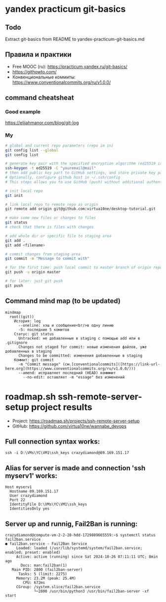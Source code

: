 # yandex practicum git-basics
## Todo
Extract git-basics from README to yandex-practicum-git-basics.md

## Правила и практики
- Free MOOC (ru): https://practicum.yandex.ru/git-basics/
- https://githowto.com/
- Конвенциональные коммиты: https://www.conventionalcommits.org/ru/v1.0.0/

## command cheatsheat
### Good example 
https://elijahmanor.com/blog/git-log

### My
```bash
# global and current repo parameters (repo im in)
git config list --global
git config list

# generate key pair with the specified encryption algorithm (ed25519 is strong and keys are compact)
ssh-keygen -t ed25519 -C "youremail@mail"
# then add public key part to GitHub settings, and store private key part in ~/.ssh/ 
# Optionally, configure github host in ~/.ssh/config
# This steps allows you to use GitHub (push) without additional authentication.

# init local repo
git init

# link local repo to remote repo as origin
git remote add origin git@github.com:virtua10ne/desktop-tutorial.git

# make some new files or changes to files
git status
# check that there is files with changes

# add whole dir or specific file to staging area
git add .
git add <filename>

# commit changes from staging area
git commit -m "Message to commit with"

# for the first time: push local commit to master branch of origin repo
git push -u origin master

# for later: just git push
git push
```
## Command mind map (to be updated)

```mermaid
mindmap
  root((git))
    История: log
      --oneline: хэш и сообщение<br/>в одну линию
      -5: последние 5 комитов
    Статус: git status
      Untracked: не добавленные в staging с помощью add или в .gitignore
      Changes not staged for commit: новые изменения файлов, уже добавленных в staging
      Changes to be committed: изменения добавленные в staging
    Коммит: git commit
      -m "Commit message" (см.[conventionalcommits]([https://link-url-here.org](https://www.conventionalcommits.org/ru/v1.0.0/)))
      --amend: исправляет последний (HEAD) комммит
        --no-edit: оставляет -m "essage" без изменений

```

# roadmap.sh ssh-remote-server-setup project results
- Project: https://roadmap.sh/projects/ssh-remote-server-setup  
- GitHub: https://github.com/virtua10ne/wannabe_devops  
  
## Full connection syntax works:
```
ssh -i D:\VMs\YC\VM1\ssh_keys crazydiamond@89.169.151.17  
```
  
## Alias for server is made and connection 'ssh myserv1' works:  
```
Host myserv1  
  Hostname 89.169.151.17  
  User crazydiamond  
  Port 22  
  IdentityFile D:\VMs\YC\VM1\ssh_keys  
  IdentitiesOnly yes  
```
  
## Server up and runnig, Fail2Ban is running:  
```
crazydiamond@compute-vm-2-2-20-hdd-1729889665559:~$ systemctl status fail2ban.service  
● fail2ban.service - Fail2Ban Service  
     Loaded: loaded (/usr/lib/systemd/system/fail2ban.service; enabled; preset: enabled)  
     Active: active (running) since Sat 2024-10-26 07:11:11 UTC; 8min ago  
       Docs: man:fail2ban(1)  
   Main PID: 2800 (fail2ban-server)  
      Tasks: 5 (limit: 2275)  
     Memory: 23.2M (peak: 25.4M)  
        CPU: 672ms  
     CGroup: /system.slice/fail2ban.service  
             └─2800 /usr/bin/python3 /usr/bin/fail2ban-server -xf start  
```
